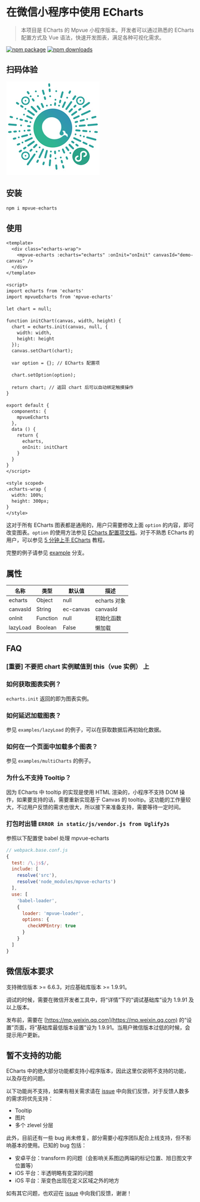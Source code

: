 # 在微信小程序中使用 ECharts

> 本项目是 ECharts 的 Mpvue 小程序版本。开发者可以通过熟悉的 ECharts 配置方式及 Vue 语法，快速开发图表，满足各种可视化需求。

[![npm package](https://img.shields.io/npm/v/mpvue-echarts.svg)](https://npmjs.org/package/mpvue-echarts)
[![npm downloads](https://img.shields.io/npm/dm/mpvue-echarts.svg)](https://npmjs.org/package/mpvue-echarts)


## 扫码体验
![小程序码](./static/qrcode.jpg)


## 安装

``` bash
npm i mpvue-echarts
```


## 使用
``` vue
<template>
  <div class="echarts-wrap">
    <mpvue-echarts :echarts="echarts" :onInit="onInit" canvasId="demo-canvas" />
  </div>
</template>

<script>
import echarts from 'echarts'
import mpvueEcharts from 'mpvue-echarts'

let chart = null;

function initChart(canvas, width, height) {
  chart = echarts.init(canvas, null, {
    width: width,
    height: height
  });
  canvas.setChart(chart);

  var option = {}; // ECharts 配置项

  chart.setOption(option);

  return chart; // 返回 chart 后可以自动绑定触摸操作
}

export default {
  components: {
    mpvueEcharts
  },
  data () {
    return {
      echarts,
      onInit: initChart
    }
  }
}
</script>

<style scoped>
.echarts-wrap {
  width: 100%;
  height: 300px;
}
</style>

```

这对于所有 ECharts 图表都是通用的，用户只需要修改上面 `option` 的内容，即可改变图表。`option` 的使用方法参见 [ECharts 配置项文档](http://echarts.baidu.com/option.html)。对于不熟悉 ECharts 的用户，可以参见 [5 分钟上手 ECharts](http://echarts.baidu.com/tutorial.html#5%20%E5%88%86%E9%92%9F%E4%B8%8A%E6%89%8B%20ECharts) 教程。

完整的例子请参见 [example](https://github.com/F-loat/mpvue-echarts/tree/example) 分支。


## 属性

| 名称        | 类型           | 默认值         | 描述           |
| ------------|--------------- | ------------- | ------------- |
| echarts     | Object         | null          | echarts 对象  |
| canvasId    | String         | ec-canvas     | canvasId      |
| onInit      | Function       | null          | 初始化函数     |
| lazyLoad    | Boolean        | False         | 懒加载         |


## FAQ

### [重要] 不要把 chart 实例赋值到 this（vue 实例） 上

### 如何获取图表实例？

`echarts.init` 返回的即为图表实例。

### 如何延迟加载图表？

参见 `examples/lazyLoad` 的例子，可以在获取数据后再初始化数据。 

### 如何在一个页面中加载多个图表？

参见 `examples/multiCharts` 的例子。

### 为什么不支持 Tooltip？

因为 ECharts 中 tooltip 的实现是使用 HTML 渲染的，小程序不支持 DOM 操作，如果要支持的话，需要重新实现基于 Canvas 的 tooltip。这功能的工作量较大，不过用户反馈的需求也很大，所以接下来准备支持，需要等待一定时间。

### 打包时出错 `ERROR in static/js/vendor.js from UglifyJs`

参照以下配置使 babel 处理 mpvue-echarts
``` js
// webpack.base.conf.js
{
  test: /\.js$/,
  include: [
    resolve('src'),
    resolve('node_modules/mpvue-echarts')
  ],
  use: [
    'babel-loader',
    {
      loader: 'mpvue-loader',
      options: {
        checkMPEntry: true
      }
    }
  ]
}
```


## 微信版本要求

支持微信版本 >= 6.6.3，对应基础库版本 >= 1.9.91。

调试的时候，需要在微信开发者工具中，将“详情”下的“调试基础库”设为 1.9.91 及以上版本。

发布前，需要在 [https://mp.weixin.qq.com](https://mp.weixin.qq.com) 的“设置”页面，将“基础库最低版本设置”设为 1.9.91。当用户微信版本过低的时候，会提示用户更新。


## 暂不支持的功能

ECharts 中的绝大部分功能都支持小程序版本，因此这里仅说明不支持的功能，以及存在的问题。

以下功能尚不支持，如果有相关需求请在 [issue](https://github.com/ecomfe/echarts-for-weixin/issues) 中向我们反馈，对于反馈人数多的需求将优先支持：

- Tooltip
- 图片
- 多个 zlevel 分层

此外，目前还有一些 bug 尚未修复，部分需要小程序团队配合上线支持，但不影响基本的使用。已知的 bug 包括：

- 安卓平台：transform 的问题（会影响关系图边两端的标记位置、旭日图文字位置等）
- iOS 平台：半透明略有变深的问题
- iOS 平台：渐变色出现在定义区域之外的地方

如有其它问题，也欢迎在 [issue](https://github.com/ecomfe/echarts-for-weixin/issues) 中向我们反馈，谢谢！
